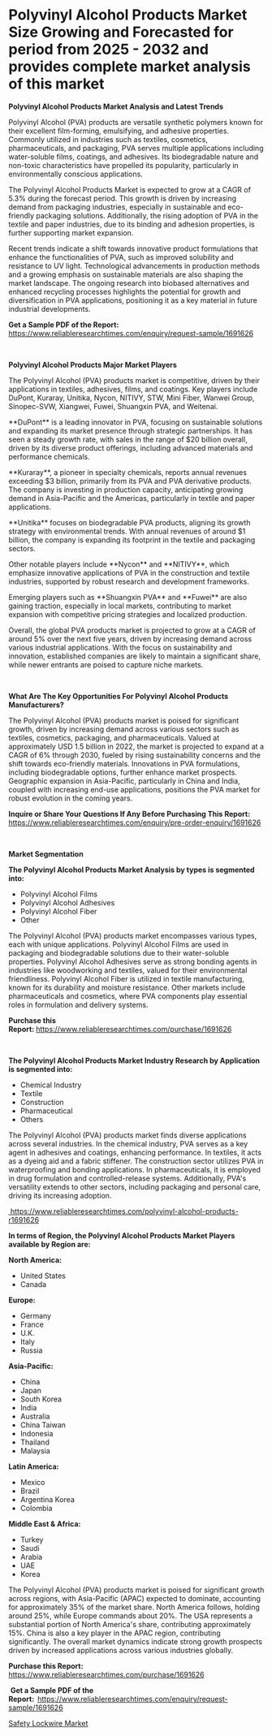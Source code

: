 <p><h1>Polyvinyl Alcohol Products Market Size Growing and Forecasted for period from 2025 - 2032 and provides complete market analysis of this market</h1></p><p><strong>Polyvinyl Alcohol Products Market Analysis and Latest Trends</strong></p>
<p><p>Polyvinyl Alcohol (PVA) products are versatile synthetic polymers known for their excellent film-forming, emulsifying, and adhesive properties. Commonly utilized in industries such as textiles, cosmetics, pharmaceuticals, and packaging, PVA serves multiple applications including water-soluble films, coatings, and adhesives. Its biodegradable nature and non-toxic characteristics have propelled its popularity, particularly in environmentally conscious applications.</p><p>The Polyvinyl Alcohol Products Market is expected to grow at a CAGR of 5.3% during the forecast period. This growth is driven by increasing demand from packaging industries, especially in sustainable and eco-friendly packaging solutions. Additionally, the rising adoption of PVA in the textile and paper industries, due to its binding and adhesion properties, is further supporting market expansion.</p><p>Recent trends indicate a shift towards innovative product formulations that enhance the functionalities of PVA, such as improved solubility and resistance to UV light. Technological advancements in production methods and a growing emphasis on sustainable materials are also shaping the market landscape. The ongoing research into biobased alternatives and enhanced recycling processes highlights the potential for growth and diversification in PVA applications, positioning it as a key material in future industrial developments.</p></p>
<p><strong>Get a Sample PDF of the Report:&nbsp;</strong> <a href="https://www.reliableresearchtimes.com/enquiry/request-sample/1691626?utm_campaign=3004&utm_medium=2&utm_source=Github&utm_content=ia&utm_term=01042025&utm_id=polyvinyl-alcohol-products">https://www.reliableresearchtimes.com/enquiry/request-sample/1691626</a></p>
<p>&nbsp;</p>
<p><strong>Polyvinyl Alcohol Products Major Market Players</strong></p>
<p><p>The Polyvinyl Alcohol (PVA) products market is competitive, driven by their applications in textiles, adhesives, films, and coatings. Key players include DuPont, Kuraray, Unitika, Nycon, NITIVY, STW, Mini Fiber, Wanwei Group, Sinopec-SVW, Xiangwei, Fuwei, Shuangxin PVA, and Weitenai.</p><p>**DuPont** is a leading innovator in PVA, focusing on sustainable solutions and expanding its market presence through strategic partnerships. It has seen a steady growth rate, with sales in the range of $20 billion overall, driven by its diverse product offerings, including advanced materials and performance chemicals.</p><p>**Kuraray**, a pioneer in specialty chemicals, reports annual revenues exceeding $3 billion, primarily from its PVA and PVA derivative products. The company is investing in production capacity, anticipating growing demand in Asia-Pacific and the Americas, particularly in textile and paper applications. </p><p>**Unitika** focuses on biodegradable PVA products, aligning its growth strategy with environmental trends. With annual revenues of around $1 billion, the company is expanding its footprint in the textile and packaging sectors.</p><p>Other notable players include **Nycon** and **NITIVY**, which emphasize innovative applications of PVA in the construction and textile industries, supported by robust research and development frameworks.</p><p>Emerging players such as **Shuangxin PVA** and **Fuwei** are also gaining traction, especially in local markets, contributing to market expansion with competitive pricing strategies and localized production. </p><p>Overall, the global PVA products market is projected to grow at a CAGR of around 5% over the next five years, driven by increasing demand across various industrial applications. With the focus on sustainability and innovation, established companies are likely to maintain a significant share, while newer entrants are poised to capture niche markets.</p></p>
<p>&nbsp;</p>
<p><strong>What Are The Key Opportunities For Polyvinyl Alcohol Products Manufacturers?</strong></p>
<p><p>The Polyvinyl Alcohol (PVA) products market is poised for significant growth, driven by increasing demand across various sectors such as textiles, cosmetics, packaging, and pharmaceuticals. Valued at approximately USD 1.5 billion in 2022, the market is projected to expand at a CAGR of 6% through 2030, fueled by rising sustainability concerns and the shift towards eco-friendly materials. Innovations in PVA formulations, including biodegradable options, further enhance market prospects. Geographic expansion in Asia-Pacific, particularly in China and India, coupled with increasing end-use applications, positions the PVA market for robust evolution in the coming years.</p></p>
<p><strong>Inquire or Share Your Questions If Any Before Purchasing This Report:</strong> <a href="https://www.reliableresearchtimes.com/enquiry/pre-order-enquiry/1691626?utm_campaign=3004&utm_medium=2&utm_source=Github&utm_content=ia&utm_term=01042025&utm_id=polyvinyl-alcohol-products">https://www.reliableresearchtimes.com/enquiry/pre-order-enquiry/1691626</a></p>
<p>&nbsp;</p>
<p><strong>Market Segmentation</strong></p>
<p><strong>The Polyvinyl Alcohol Products Market Analysis by types is segmented into:</strong></p>
<p><ul><li>Polyvinyl Alcohol Films</li><li>Polyvinyl Alcohol Adhesives</li><li>Polyvinyl Alcohol Fiber</li><li>Other</li></ul></p>
<p><p>The Polyvinyl Alcohol (PVA) products market encompasses various types, each with unique applications. Polyvinyl Alcohol Films are used in packaging and biodegradable solutions due to their water-soluble properties. Polyvinyl Alcohol Adhesives serve as strong bonding agents in industries like woodworking and textiles, valued for their environmental friendliness. Polyvinyl Alcohol Fiber is utilized in textile manufacturing, known for its durability and moisture resistance. Other markets include pharmaceuticals and cosmetics, where PVA components play essential roles in formulation and delivery systems.</p></p>
<p><strong>Purchase this Report:&nbsp;</strong><a href="https://www.reliableresearchtimes.com/purchase/1691626?utm_campaign=3004&utm_medium=2&utm_source=Github&utm_content=ia&utm_term=01042025&utm_id=polyvinyl-alcohol-products">https://www.reliableresearchtimes.com/purchase/1691626</a></p>
<p>&nbsp;</p>
<p><strong>The Polyvinyl Alcohol Products Market Industry Research by Application is segmented into:</strong></p>
<p><ul><li>Chemical Industry</li><li>Textile</li><li>Construction</li><li>Pharmaceutical</li><li>Others</li></ul></p>
<p><p>The Polyvinyl Alcohol (PVA) products market finds diverse applications across several industries. In the chemical industry, PVA serves as a key agent in adhesives and coatings, enhancing performance. In textiles, it acts as a dyeing aid and a fabric stiffener. The construction sector utilizes PVA in waterproofing and bonding applications. In pharmaceuticals, it is employed in drug formulation and controlled-release systems. Additionally, PVA's versatility extends to other sectors, including packaging and personal care, driving its increasing adoption.</p></p>
<p><a href="https://www.reliableresearchtimes.com/polyvinyl-alcohol-products-r1691626?utm_campaign=3004&utm_medium=2&utm_source=Github&utm_content=ia&utm_term=01042025&utm_id=polyvinyl-alcohol-products">&nbsp;https://www.reliableresearchtimes.com/polyvinyl-alcohol-products-r1691626</a></p>
<p><strong>In terms of Region, the Polyvinyl Alcohol Products Market Players available by Region are:</strong></p>
<p>
    <p> <strong> North America: </strong>
        <ul>
            <li>United States</li>
            <li>Canada</li>
        </ul>
        </p> 
    <p> <strong> Europe: </strong>
        <ul>
            <li>Germany</li>
            <li>France</li>
            <li>U.K.</li>
            <li>Italy</li>
            <li>Russia</li>
        </ul>
        </p> 
    <p> <strong> Asia-Pacific: </strong>
        <ul>
            <li>China</li>
            <li>Japan</li>
            <li>South Korea</li>
            <li>India</li>
            <li>Australia</li>
            <li>China Taiwan</li>
            <li>Indonesia</li>
            <li>Thailand</li>
            <li>Malaysia</li>
        </ul>
        </p> 
    <p> <strong> Latin America: </strong>
        <ul>
            <li>Mexico</li>
            <li>Brazil</li>
            <li>Argentina Korea</li>
            <li>Colombia</li>
        </ul>
        </p> 
    <p> <strong> Middle East & Africa: </strong>
        <ul>
            <li>Turkey</li>
            <li>Saudi</li>
            <li>Arabia</li>
            <li>UAE</li>
            <li>Korea</li>
        </ul>
    </p>
    </p>
<p><p>The Polyvinyl Alcohol (PVA) products market is poised for significant growth across regions, with Asia-Pacific (APAC) expected to dominate, accounting for approximately 35% of the market share. North America follows, holding around 25%, while Europe commands about 20%. The USA represents a substantial portion of North America's share, contributing approximately 15%. China is also a key player in the APAC region, contributing significantly. The overall market dynamics indicate strong growth prospects driven by increased applications across various industries globally.</p></p>
<p><strong>Purchase this Report: </strong><a href="https://www.reliableresearchtimes.com/purchase/1691626?utm_campaign=3004&utm_medium=2&utm_source=Github&utm_content=ia&utm_term=01042025&utm_id=polyvinyl-alcohol-products">https://www.reliableresearchtimes.com/purchase/1691626</a></p>
<p>&nbsp;<strong>Get a Sample PDF of the Report:&nbsp;&nbsp;</strong><a href="https://www.reliableresearchtimes.com/enquiry/request-sample/1691626?utm_campaign=3004&utm_medium=2&utm_source=Github&utm_content=ia&utm_term=01042025&utm_id=polyvinyl-alcohol-products">https://www.reliableresearchtimes.com/enquiry/request-sample/1691626</a></p>
<p><strong></strong></p>
<p><p><a href="https://github.com/birbamanan03/Market-Research-Report-List-1/blob/main/safety-lockwire-market.md?utm_campaign=3004&utm_medium=2&utm_source=Github&utm_content=ia&utm_term=01042025&utm_id=polyvinyl-alcohol-products">Safety Lockwire Market</a></p></p>